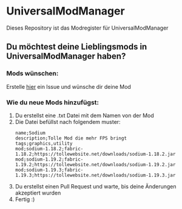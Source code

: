 # UniversalModManager
Dieses Repository ist das Modregister für UniversalModManager

## Du möchtest deine Lieblingsmods in UniversalModManager haben?

### Mods wünschen:
Erstelle [hier](https://github.com/MrStupsi/UMMMods/issues/new?assignees=&labels=mods&template=mod-wunsch.md&title=Mod+Wunsch%3A+%5BModname%5D) ein Issue und wünsche dir deine Mod

### Wie du neue Mods hinzufügst:
1. Du erstellst eine .txt Datei mit dem Namen von der Mod
2. Die Datei befüllst nach folgendem muster:
   ```
   name;Sodium
   description;Tolle Mod die mehr FPS bringt
   tags;graphics,utility
   mod;sodium-1.18.2;fabric-1.18.2;https://tollewebsite.net/downloads/sodium-1.18.2.jar
   mod;sodium-1.19.2;fabric-1.19.2;https://tollewebsite.net/downloads/sodium-1.19.2.jar
   mod;sodium-1.19.3;fabric-1.19.3;https://tollewebsite.net/downloads/sodium-1.19.3.jar
   ```
3. Du erstellst einen Pull Request und warte, bis deine Änderungen akzeptiert wurden
4. Fertig :)
